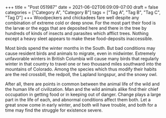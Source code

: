 +++
title = "Post 051987"
date = 2021-06-02T06:09:09-07:00
draft = false
categories = ["Category A", "Category B"]
tags = ["Tag A", "Tag B", "Tag C", "Tag D"]
+++
Woodpeckers and chickadees fare well despite any combination of extreme cold or deep snow. For the most part their food is the larvæ or the eggs that are deposited here and there in the tree by hundreds of kinds of insects and parasites which afflict trees. Nothing except a heavy sleet appears to make these food-deposits inaccessible.

Most birds spend the winter months in the South. But bad conditions may cause resident birds and animals to migrate, even in midwinter. Extremely unfavorable winters in British Columbia will cause many birds that regularly winter in that country to travel one or two thousand miles southward into the mountains of Colorado. Among the species which thus modify their habits are the red crossbill, the redpoll, the Lapland longspur, and the snowy owl.

After all, there are points in common between the animal life of the wild and the human life of civilization. Man and the wild animals alike find their chief occupation in getting food or in keeping out of danger. Change plays a large part in the life of each, and abnormal conditions affect them both. Let a great snow come in early winter, and both will have trouble, and both for a time may find the struggle for existence severe.
